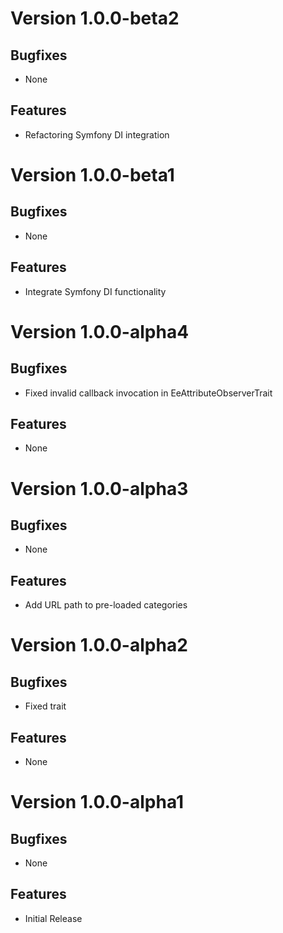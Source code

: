 # Version 1.0.0-beta2

## Bugfixes

* None

## Features

* Refactoring Symfony DI integration

# Version 1.0.0-beta1

## Bugfixes

* None

## Features

* Integrate Symfony DI functionality

# Version 1.0.0-alpha4

## Bugfixes

* Fixed invalid callback invocation in EeAttributeObserverTrait

## Features

* None

# Version 1.0.0-alpha3

## Bugfixes

* None

## Features

* Add URL path to pre-loaded categories

# Version 1.0.0-alpha2

## Bugfixes

* Fixed trait

## Features

* None

# Version 1.0.0-alpha1

## Bugfixes

* None

## Features

* Initial Release